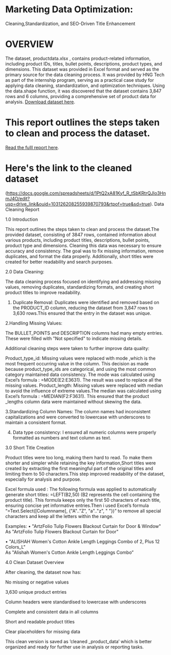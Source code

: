 # Marketing Data Optimization:
Cleaning,Standardization, and SEO-Driven Title
Enhancement
# OVERVIEW
The dataset, productdata.xlsx , contains product-related information, including product IDs, titles, bullet points, descriptions,
product types, and dimensions. This dataset was provided in Excel format and served as the primary source for the data
cleaning process. It was provided by HNG Tech as part of the internship program, serving as a practical case study for
applying data cleaning, standardization, and optimization techniques.
Using the data.shape function, it was discovered that the dataset contains 3,847 rows and 6 columns, providing a
comprehensive set of product data for analysis.
[Download dataset here](https://docs.google.com/spreadsheets/d/18p4cUhyvUpRzpaq2fzCj1EmKcZyk9PmG/edit?usp=drive_link&ouid=103126208255939870793&rtpof=true&sd=true).
# This report outlines the steps taken to clean and process the dataset.
[Read the fulll report here](https://docs.google.com/document/d/1w6C6_KuqdFrXz8FUu1Y9O1EjB9joZ5GN/edit).
# Here's the link to the cleaned dataset 
(https://docs.google.com/spreadsheets/d/1PtQ2xA81Kyf_R_tSbKRtrQJlo3HnmJ4O/edit?usp=drive_link&ouid=103126208255939870793&rtpof=true&sd=true).
Data Cleaning Report

1.0	Introduction

This report outlines the steps taken to clean and process the dataset.The provided dataset, consisting of 3847 rows, contained information about various products, including product titles, descriptions, bullet points, product type and dimensions. Cleaning this data was necessary to ensure accuracy and consistency. The goal was to fix missing information, remove duplicates, and format the data properly. Additionally, short titles were created for better readability and search purposes.

2.0	Data Cleaning:

The data cleaning process focused on identifying and addressing missing values, removing duplicates, standardizing formats, and creating short product titles to improve readability.

1. Duplicate Removal:
 Duplicates were identified and removed based on the PRODUCT_ID column, reducing the dataset from 3,847 rows to 3,630 rows.This ensured that the entry in the dataset was unique.

2.Handling Missing Values:

 The BULLET_POINTS and DESCRIPTION columns had many empty entries. These were filled with "Not specified" to indicate missing details.

Additional cleaning steps were taken to further improve data quality:

Product_type_id: Missing values were replaced with mode ,which is the most frequent occurring value in the column. This decision as made because product_type_ids are categorical, and using the most common category maintained data consistency. The mode was calculated using  Excel’s formula : =MODE(E2:E3631). The result was used to replace all the missing values.
Product_length: Missing values were replaced with median to avoid the influence of extreme values.The median was calculated using Excel’s formula : =MEDIAN(F2:F3631). This ensured that the product _lengths column data were maintained without skewing the data.

3.Standardizing Column Names:
The column names had inconsistent capitalizations and were converted to lowercase with underscores to maintain a consistent format.

4. Data type consistency:
 I ensured all numeric columns were properly formatted as numbers and text column as text.


3.0  Short Title Creation 

Product titles were too long, making them hard to read. To make them shorter and simpler while retaining the key information,Short titles were created by extracting the first meaningful part of the original titles and  limiting them to 50 characters.This step improved readability of the dataset, especially for analysis and purpose. 

Excel formula used :
The following formula was applied to automatically generate short titles: =LEFT(B2,50)
(B2 represents the cell containing the product title). This formula keeps only the first 50 characters of each title, ensuring concise yet informative entries.Then i used Excel’s formula “=Text.Select([Columnname], {"A".."Z", "a".."z", " "})” to remove all special characters and keep all the letters within the range.
 
Examples:
• "ArtzFolio Tulip Flowers Blackout Curtain for Door & Window" 
As
 "ArtzFolio Tulip Flowers Blackout Curtain for Door"

• "ALISHAH Women's Cotton Ankle Length Leggings Combo of 2, Plus 12 Colors_L"  
As 
"Alishah Women's Cotton Ankle Length Leggings Combo”



4.0	Clean Dataset Overview

After cleaning, the dataset now has:

No missing or negative values

3,630 unique product entries

Column headers were standardised to lowercase with underscores

Complete and consistent data in all columns

Short and readable product titles

Clear placeholders for missing data


This clean version is saved as ’cleaned _product_data’ which is better organized and ready for further use in analysis or reporting tasks.
